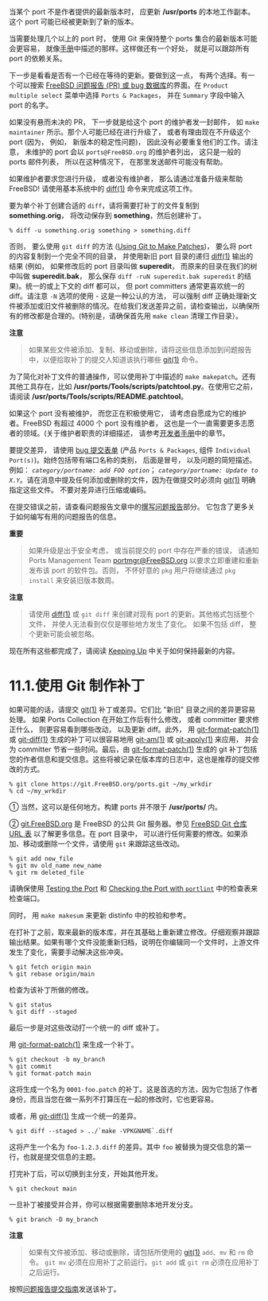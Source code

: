 当某个 port 不是作者提供的最新版本时， 应更新 **/usr/ports** 的本地工作副本。这个 port 可能已经被更新到了新的版本。

当需要处理几个以上的 port 时， 使用 Git 来保持整个 ports 集合的最新版本可能会更容易， 就像[手册](https://docs.freebsd.org/en/books/handbook/#ports-using)中描述的那样。这样做还有一个好处， 就是可以跟踪所有 port 的依赖关系。

下一步是看看是否有一个已经在等待的更新。要做到这一点， 有两个选择。有一个可以搜索 [FreeBSD 问题报告 (PR) 或 bug 数据库](https://bugs.freebsd.org/search/)的界面。在 ``Product multiple select`` 菜单中选择 ``Ports & Packages``， 并在 ``Summary`` 字段中输入 port 的名字。

如果没有悬而未决的 PR， 下一步就是给这个 port 的维护者发一封邮件， 如 ``make maintainer`` 所示。那个人可能已经在进行升级了， 或者有理由现在不升级这个 port  (因为， 例如， 新版本的稳定性问题)， 因此没有必要重复他们的工作。请注意， 未维护的 port 会以 ``ports@FreeBSD.org`` 的维护者列出， 这只是一般的 ports 邮件列表， 所以在这种情况下， 在那里发送邮件可能没有帮助。

如果维护者要求您进行升级， 或者没有维护者， 那么请通过准备升级来帮助 FreeBSD!
请使用基本系统中的 [diff(1)](https://www.freebsd.org/cgi/man.cgi?query=diff&sektion=1&format=html) 命令来完成这项工作。

要为单个补丁创建合适的 ``diff``，请将需要打补丁的文件复制到 **something.orig**， 将改动保存到 **something**，然后创建补丁。

~~~
% diff -u something.orig something > something.diff
~~~

否则， 要么使用 ``git diff`` 的方法 ([Using Git to Make Patches](https://docs.freebsd.org/en/books/porters-handbook/upgrading/#git-diff))， 要么将 port 的内容复制到一个完全不同的目录， 并使用新旧 port 目录的递归 [diff(1)](https://www.freebsd.org/cgi/man.cgi?query=diff&sektion=1&format=html) 输出的结果 (例如， 如果修改后的 port 目录叫做 **superedit**， 而原来的目录在我们的树中叫做 **superedit.bak**， 那么保存 ``diff -ruN superedit.bak superedit`` 的结果)。统一的或上下文的 diff 都可以， 但 port committers 通常更喜欢统一的 diff。请注意 ``-N`` 选项的使用 - 这是一种公认的方法， 可以强制 diff 正确处理新文件被添加或旧文件被删除的情况。在给我们发送差异之前，请检查输出，以确保所有的修改都是合理的。(特别是，请确保首先用 ``make clean`` 清理工作目录）。

**注意**

>如果某些文件被添加、复制、移动或删除，请将这些信息添加到问题报告中，以便拾取补丁的提交人知道该执行哪些 [git(1)](https://www.freebsd.org/cgi/man.cgi?query=git&sektion=1&format=html) 命令。

为了简化对补丁文件的普通操作，可以使用补丁中描述的 ``make makepatch``。还有其他工具存在，比如 **/usr/ports/Tools/scripts/patchtool.py**。在使用它之前， 请阅读 **/usr/ports/Tools/scripts/README.patchtool**。

如果这个 port 没有被维护， 而您正在积极使用它， 请考虑自愿成为它的维护者。FreeBSD 有超过 4000 个 port 没有维护者， 这也是一个一直需要更多志愿者的领域。(关于维护者职责的详细描述， 请参考[开发者手册](https://docs.freebsd.org/en/books/developers-handbook/#POLICIES-MAINTAINER)中的章节。

要提交差异， 请使用 [bug 提交表单](https://bugs.freebsd.org/submit/) (产品 ``Ports & Packages``, 组件 ``Individual Port(s)``)。始终包括带有端口名称的类别， 后面是冒号， 以及问题的简短描述。例如： *``category/portname: add FOO option``*； *``category/portname: Update to X.Y``*。请在消息中提及任何添加或删除的文件，因为在做提交时必须向 [git(1)](https://www.freebsd.org/cgi/man.cgi?query=git&sektion=1&format=html) 明确指定这些文件。
不要对差异进行压缩或编码。

在提交错误之前，请查看问题报告文章中的[撰写问题报告](https://docs.freebsd.org/en/articles/problem-reports/#pr-writing)部分。
它包含了更多关于如何编写有用的问题报告的信息。

**重要**

>如果升级是出于安全考虑， 或当前提交的 port 中存在严重的错误， 请通知 Ports Management Team <portmgr@FreeBSD.org> 以要求立即重建和重新发布该 port 的软件包。否则， 不怀好意的 ``pkg`` 用户将继续通过 ``pkg install`` 来安装旧版本数周。

**注意**

>请使用 [diff(1)](https://www.freebsd.org/cgi/man.cgi?query=diff&sektion=1&format=html) 或 ``git diff`` 来创建对现有 port 的更新。其他格式包括整个文件， 并使人无法看到仅仅是哪些地方发生了变化。
如果不包括 diff， 整个更新可能会被忽略。

现在所有这些都完成了，请阅读 [Keeping Up](https://docs.freebsd.org/en/books/porters-handbook/keeping-up/index.html#keeping-up) 中关于如何保持最新的内容。

# 11.1.使用 Git 制作补丁

如果可能的话，请提交 [git(1)](https://www.freebsd.org/cgi/man.cgi?query=git&sektion=1&format=html) 补丁或差异。它们比 "新旧" 目录之间的差异更容易处理。 如果 Ports Collection 在开始工作后有什么修改， 或者 committer 要求修正什么， 则更容易看到哪些改动， 以及更新 diff。此外， 用 [git-format-patch(1)](https://www.freebsd.org/cgi/man.cgi?query=git-format-patch&sektion=1&format=html) 或 [git-diff(1)](https://www.freebsd.org/cgi/man.cgi?query=git-diff&sektion=1&format=html) 生成的补丁可以很容易地用 [git-am(1)](https://www.freebsd.org/cgi/man.cgi?query=git-am&sektion=1&format=html) 或 [git-apply(1)](https://www.freebsd.org/cgi/man.cgi?query=git-apply&sektion=1&format=html) 来应用， 并会为 committer 节省一些时间。最后，由 [git-format-patch(1)](https://www.freebsd.org/cgi/man.cgi?query=git-format-patch&sektion=1&format=html) 生成的 git 补丁包括您的作者信息和提交信息。这些将被记录在版本库的日志中，这也是推荐的提交修改的方式。

~~~
% git clone https://git.FreeBSD.org/ports.git ~/my_wrkdir
% cd ~/my_wrkdir
~~~

① 当然，这可以是任何地方。构建 ports 并不限于 **/usr/ports/** 内。

② [git.FreeBSD.org](https://git.freebsd.org/) 是 FreeBSD 的公共 Git 服务器。参见 [FreeBSD Git 仓库 URL 表](https://docs.freebsd.org/en/books/handbook/mirrors#git-url-table) 以了解更多信息。在 port 目录中， 可以进行任何需要的修改。如果添加、移动或删除一个文件，请使用 ``git`` 来跟踪这些改动。

~~~
% git add new_file
% git mv old_name new_name
% git rm deleted_file
~~~

请确保使用 [Testing the Port](https://docs.freebsd.org/en/books/porters-handbook/quick-porting/index.html#porting-testing) 和 [Checking the Port with ``portlint``](https://docs.freebsd.org/en/books/porters-handbook/quick-porting/index.html#porting-portlint) 中的检查表来检查端口。

同时， 用 ``make makesum`` 来更新 distinfo 中的校验和参考。

在打补丁之前，取来最新的版本库，并在其基础上重新建立修改。仔细观察并跟踪输出结果。如果有哪个文件没能重新归档，说明在你编辑同一个文件时，上游文件发生了变化，需要手动解决这些冲突。

~~~
% git fetch origin main
% git rebase origin/main
~~~

检查为该补丁所做的修改。

~~~
% git status
% git diff --staged
~~~

最后一步是对这些改动打一个统一的 diff 或补丁。

用 [git-format-patch(1)](https://www.freebsd.org/cgi/man.cgi?query=git-format-patch&sektion=1&format=html) 来生成一个补丁。

~~~
% git checkout -b my_branch
% git commit
% git format-patch main
~~~

这将生成一个名为 ``0001-foo.patch`` 的补丁。这是首选的方法，因为它包括了作者身份，而且当您在做一系列不打算压在一起的修改时，它也更容易。

或者，用 [git-diff(1)](https://www.freebsd.org/cgi/man.cgi?query=git-format-patch&sektion=1&format=html) 生成一个统一的差异。

~~~
% git diff --staged > ../`make -VPKGNAME`.diff
~~~

这将产生一个名为 ``foo-1.2.3.diff`` 的差异。其中 ``foo`` 被替换为提交信息的第一行，也就是提交信息的主题。

打完补丁后，可以切换到主分支，开始其他开发。

~~~
% git checkout main
~~~

一旦补丁被接受并合并，你可以根据需要删除本地开发分支。

~~~
% git branch -D my_branch
~~~

**注意**

>如果有文件被添加、移动或删除，请包括所使用的 [git(1)](https://www.freebsd.org/cgi/man.cgi?query=git&sektion=1&format=html) ``add``、``mv`` 和 ``rm`` 命令。
``git mv`` 必须在应用补丁之前运行。``git add`` 或 ``git rm`` 必须在应用补丁之后运行。

按照[问题报告提交指南](https://docs.freebsd.org/en/articles/problem-reports/#pr-writing)发送该补丁。
